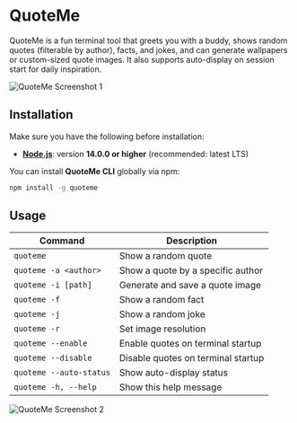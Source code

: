 # QuoteMe

QuoteMe is a fun terminal tool that greets you with a buddy, shows random quotes (filterable by author), facts, and jokes, and can generate wallpapers or custom-sized quote images. It also supports auto-display on session start for daily inspiration.

![QuoteMe Screenshot 1](https://hc-cdn.hel1.your-objectstorage.com/s/v3/8ec90fb72574e05c301922ec8cbaa4b109c08cda_quoteme.gif)

## Installation

Make sure you have the following before installation:

- **[Node.js](https://nodejs.org/)**: version **14.0.0 or higher** (recommended: latest LTS)

You can install **QuoteMe CLI** globally via npm:

```bash
npm install -g quoteme
```

## Usage

| Command                 | Description                        |
| ----------------------- | ---------------------------------- |
| `quoteme`               | Show a random quote                |
| `quoteme -a <author>`   | Show a quote by a specific author  |
| `quoteme -i [path]`     | Generate and save a quote image    |
| `quoteme -f`            | Show a random fact                 |
| `quoteme -j`            | Show a random joke                 |
| `quoteme -r`            | Set image resolution               |
| `quoteme --enable`      | Enable quotes on terminal startup  |
| `quoteme --disable`     | Disable quotes on terminal startup |
| `quoteme --auto-status` | Show auto-display status           |
| `quoteme -h, --help`    | Show this help message             |

![QuoteMe Screenshot 2](https://hc-cdn.hel1.your-objectstorage.com/s/v3/ae39dae610766c198326dd5bd20aaf98db765028_quote-2025-08-26t15-12-45.png)
